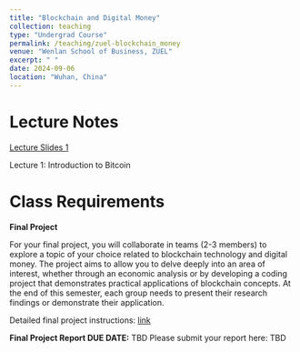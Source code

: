 ```yaml
---
title: "Blockchain and Digital Money"
collection: teaching
type: "Undergrad Course"
permalink: /teaching/zuel-blockchain_money
venue: "Wenlan School of Business, ZUEL"
excerpt: " "
date: 2024-09-06
location: "Wuhan, China"
---
```


# Lecture Notes

[Lecture Slides 1](https://github.com/Anonymous-Y/my_website/blob/0c3e8a3c4647810de437f41855a73d1ee725d07d/files/ZUEL/blockchain_and_digital_money/intro.pdf)

Lecture 1: Introduction to Bitcoin

# Class Requirements

**Final Project**

For your final project, you will collaborate in teams (2-3 members) to explore a topic of your choice related to blockchain technology and digital money. The project aims to allow you to delve deeply into an area of interest, whether through an economic analysis or by developing a coding project that demonstrates practical applications of blockchain concepts. At the end of this semester, each group needs to present their research findings or demonstrate their application.

Detailed final project instructions: [link]()

**Final Project Report DUE DATE:** TBD
Please submit your report here: TBD